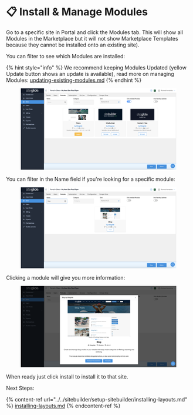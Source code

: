 # 📋 Install & Manage Modules

Go to a specific site in Portal and click the Modules tab. This will show all Modules in the Marketplace but it will not show Marketplace Templates because they cannot be installed onto an existing site).

You can filter to see which Modules are installed:

{% hint style="info" %}
We recommend keeping Modules Updated (yellow Update button shows an update is available), read more on managing Modules: [updating-existing-modules.md](../../developer-tools/marketplace/building-for-marketplace/updating-existing-modules.md "mention")
{% endhint %}

<figure><img src="../../.gitbook/assets/Siteglide-Modules-Installed.png" alt=""><figcaption></figcaption></figure>

You can filter in the Name field if you're looking for a specific module:

<figure><img src="../../.gitbook/assets/Siteglide-Modules-Blog.png" alt=""><figcaption></figcaption></figure>

Clicking a module will give you more information:

<figure><img src="../../.gitbook/assets/Siteglide-Modules-Blog-Info.png" alt=""><figcaption></figcaption></figure>

When ready just click install to install it to that site.

Next Steps:

{% content-ref url="../../sitebuilder/setup-sitebuilder/installing-layouts.md" %}
[installing-layouts.md](../../sitebuilder/setup-sitebuilder/installing-layouts.md)
{% endcontent-ref %}
